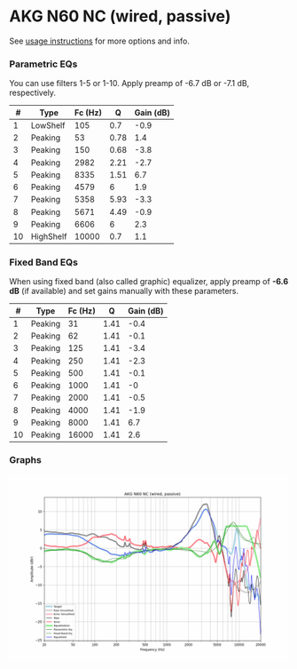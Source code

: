 # AKG N60 NC (wired, passive)
See [usage instructions](https://github.com/jaakkopasanen/AutoEq#usage) for more options and info.

### Parametric EQs
You can use filters 1-5 or 1-10. Apply preamp of -6.7 dB or -7.1 dB, respectively.

|   # | Type      |   Fc (Hz) |    Q |   Gain (dB) |
|-----|-----------|-----------|------|-------------|
|   1 | LowShelf  |       105 | 0.7  |        -0.9 |
|   2 | Peaking   |        53 | 0.78 |         1.4 |
|   3 | Peaking   |       150 | 0.68 |        -3.8 |
|   4 | Peaking   |      2982 | 2.21 |        -2.7 |
|   5 | Peaking   |      8335 | 1.51 |         6.7 |
|   6 | Peaking   |      4579 | 6    |         1.9 |
|   7 | Peaking   |      5358 | 5.93 |        -3.3 |
|   8 | Peaking   |      5671 | 4.49 |        -0.9 |
|   9 | Peaking   |      6606 | 6    |         2.3 |
|  10 | HighShelf |     10000 | 0.7  |         1.1 |

### Fixed Band EQs
When using fixed band (also called graphic) equalizer, apply preamp of **-6.6 dB** (if available) and set gains manually with these parameters.

|   # | Type    |   Fc (Hz) |    Q |   Gain (dB) |
|-----|---------|-----------|------|-------------|
|   1 | Peaking |        31 | 1.41 |        -0.4 |
|   2 | Peaking |        62 | 1.41 |        -0.1 |
|   3 | Peaking |       125 | 1.41 |        -3.4 |
|   4 | Peaking |       250 | 1.41 |        -2.3 |
|   5 | Peaking |       500 | 1.41 |        -0.1 |
|   6 | Peaking |      1000 | 1.41 |        -0   |
|   7 | Peaking |      2000 | 1.41 |        -0.5 |
|   8 | Peaking |      4000 | 1.41 |        -1.9 |
|   9 | Peaking |      8000 | 1.41 |         6.7 |
|  10 | Peaking |     16000 | 1.41 |         2.6 |

### Graphs
![](./AKG%20N60%20NC%20(wired,%20passive).png)

